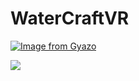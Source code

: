 # WaterCraftVR

[![Image from Gyazo](https://i.gyazo.com/66b3c6759cdd6c93a1c1bddeb5df6fc7.gif)](https://gyazo.com/66b3c6759cdd6c93a1c1bddeb5df6fc7)


![](https://i.gyazo.com/66b3c6759cdd6c93a1c1bddeb5df6fc7.gif?_ga=2.201755477.574060734.1548812353-772876531.1490950599)

